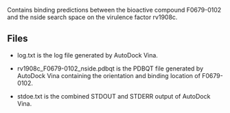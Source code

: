 Contains binding predictions between the bioactive compound F0679-0102 and the nside search space on the virulence factor rv1908c.

## Files

- log.txt is the log file generated by AutoDock Vina.

- rv1908c_F0679-0102_nside.pdbqt is the PDBQT file generated by AutoDock Vina containing the orientation and binding location of F0679-0102.

- stdoe.txt is the combined STDOUT and STDERR output of AutoDock Vina.

